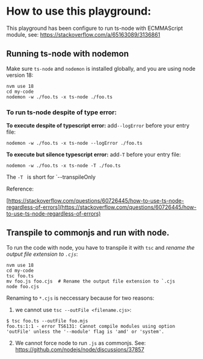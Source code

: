 # How to use this playground:

This playground has been configure to run ts-node with ECMMAScript module, see: https://stackoverflow.com/a/65163089/3136861



## Running ts-node with nodemon

Make sure `ts-node` and `nodemon` is installed globally, and you are using node version 18:

```
nvm use 18
cd my-code
nodemon -w ./foo.ts -x ts-node ./foo.ts
```

### To run ts-node despite of type error: 

**To execute despite of typescript error:**  add`--logError` before your entry file:

```
nodemon -w ./foo.ts -x ts-node --logError ./foo.ts
```

**To execute but silence typescript error:**  add`-T` before your entry file:

```
nodemon -w ./foo.ts -x ts-node -T ./foo.ts
```

The `-T ` is short for `--transpileOnly

Reference:

[https://stackoverflow.com/questions/60726445/how-to-use-ts-node-regardless-of-errors](https://stackoverflow.com/questions/60726445/how-to-use-ts-node-regardless-of-errors)



## Transpile to commonjs and run with node.  

To run the code with node, you have to transpile it with `tsc` and *rename the output file extension to `.cjs`*:

```
nvm use 18
cd my-code
tsc foo.ts
mv foo.js foo.cjs  # Rename the output file extension to `.cjs
node foo.cjs
```

Renaming to `*.cjs` is neccessary because for two reasons: 

1. we cannot use `tsc --outFile <filename.cjs>`: 

```
$ tsc foo.ts --outFile foo.mjs
foo.ts:1:1 - error TS6131: Cannot compile modules using option 'outFile' unless the '--module' flag is 'amd' or 'system'.
```

2. We cannot force node to run `.js` as commonjs. See: https://github.com/nodejs/node/discussions/37857